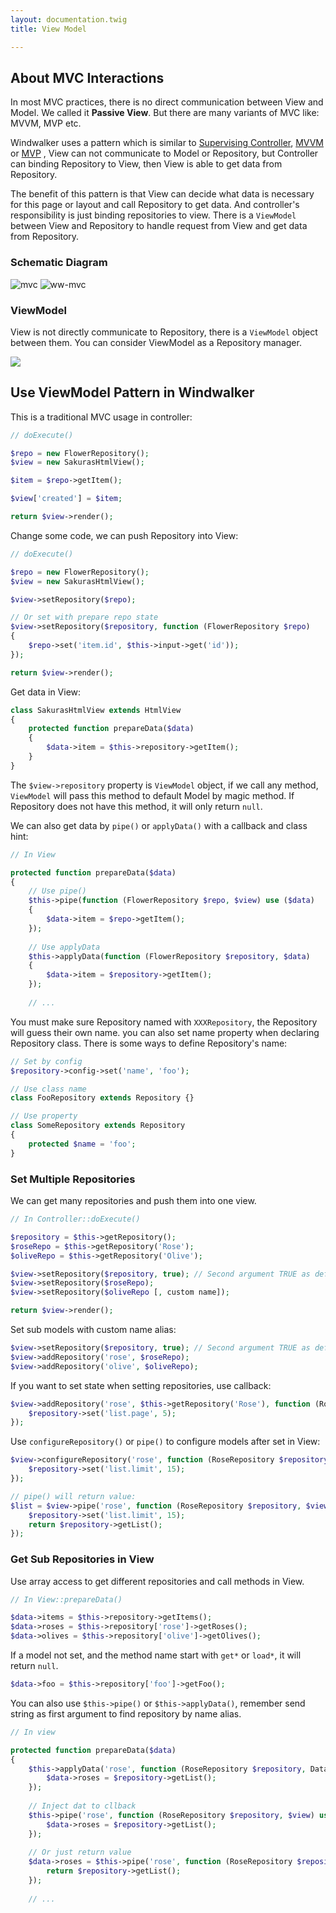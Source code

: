 ```yaml
---
layout: documentation.twig
title: View Model

---
```


## About MVC Interactions

In most MVC practices, there is no direct communication between View and Model. We called it **Passive View**. But there are many 
variants of MVC like: MVVM, MVP etc. 

Windwalker uses a pattern which is similar to [Supervising Controller](http://goo.gl/p6Rjwl), 
[MVVM](http://goo.gl/LJPG) or [MVP](http://goo.gl/y3VzE)
, View can not communicate to Model or Repository, but Controller can binding Repository to View, then View is able to get data from Repository.

The benefit of this pattern is that View can decide what data is necessary for this page or layout and call Repository to get data.
 And controller's responsibility is just binding repositories to view. There is a `ViewModel` between View and Repository 
 to handle request from View and get data from Repository.

### Schematic Diagram

![mvc](https://i.imgur.com/gGe4wGc.jpg) ![ww-mvc](https://i.imgur.com/TRxEg9j.jpg)

### ViewModel

View is not directly communicate to Repository, there is a `ViewModel` object between them. You can consider ViewModel 
as a Repository manager. 

![](https://cloud.githubusercontent.com/assets/1639206/5587061/82da36ac-911b-11e4-9da8-772dcd40e9b6.jpg)

## Use ViewModel Pattern in Windwalker

This is a traditional MVC usage in controller:

```php
// doExecute()

$repo = new FlowerRepository();
$view = new SakurasHtmlView();

$item = $repo->getItem();

$view['created'] = $item;

return $view->render();
```

Change some code, we can push Repository into View:

```php
// doExecute()

$repo = new FlowerRepository();
$view = new SakurasHtmlView();

$view->setRepository($repo);

// Or set with prepare repo state
$view->setRepository($repository, function (FlowerRepository $repo)
{
    $repo->set('item.id', $this->input->get('id'));
});

return $view->render();
```

Get data in View:

```php
class SakurasHtmlView extends HtmlView
{
	protected function prepareData($data)
	{
		$data->item = $this->repository->getItem();
	}
}
```

The `$view->repository` property is `ViewModel` object, if we call any method, `ViewModel` will pass this method to default Model by magic method.
If Repository does not have this method, it will only return `null`.

We can also get data by `pipe()` or `applyData()` with a callback and class hint:
 
```php
// In View

protected function prepareData($data)
{
    // Use pipe()
    $this->pipe(function (FlowerRepository $repo, $view) use ($data)
    {
        $data->item = $repo->getItem();
    });
    
    // Use applyData
    $this->applyData(function (FlowerRepository $repository, $data)
    {
        $data->item = $repository->getItem();
    });
    
    // ...
```

You must make sure Repository named with `XXXRepository`, the Repository will guess their own name. you can also 
set name property when declaring Repository class. There is some ways to define Repository's name:

```php
// Set by config
$repository->config->set('name', 'foo');

// Use class name
class FooRepository extends Repository {}

// Use property
class SomeRepository extends Repository
{
	protected $name = 'foo';
}
```

### Set Multiple Repositories

We can get many repositories and push them into one view.

```php
// In Controller::doExecute()

$repository = $this->getRepository();
$roseRepo = $this->getRepository('Rose');
$oliveRepo = $this->getRepository('Olive');

$view->setRepository($repository, true); // Second argument TRUE as default
$view->setRepository($roseRepo);
$view->setRepository($oliveRepo [, custom name]);

return $view->render();
```

Set sub models with custom name alias:

```php
$view->setRepository($repository, true); // Second argument TRUE as default
$view->addRepository('rose', $roseRepo);
$view->addRepository('olive', $oliveRepo);
```

If you want to set state when setting repositories, use callback:

```php
$view->addRepository('rose', $this->getRepository('Rose'), function (RoseRepository $repository) {
    $repository->set('list.page', 5);
});
```

Use `configureRepository()` or `pipe()` to configure models after set in View:

```php
$view->configureRepository('rose', function (RoseRepository $repository, $view) {
    $repository->set('list.limit', 15);
});

// pipe() will return value:
$list = $view->pipe('rose', function (RoseRepository $repository, $view) {
    $repository->set('list.limit', 15);
    return $repository->getList();
});
```

### Get Sub Repositories in View

Use array access to get different repositories and call methods in View.

```php
// In View::prepareData()

$data->items = $this->repository->getItems();
$data->roses = $this->repository['rose']->getRoses();
$data->olives = $this->repository['olive']->getOlives();
```

If a model not set, and the method name start with `get*` or `load*`, it will return `null`.

```php
$data->foo = $this->repository['foo']->getFoo();
```

You can also use `$this->pipe()` or `$this->applyData()`, remember send string as first argument to find repository by name alias.

```php
// In view

protected function prepareData($data)
{
    $this->applyData('rose', function (RoseRepository $repository, Data $data) {
        $data->roses = $repository->getList();
    });
    
    // Inject dat to cllback
    $this->pipe('rose', function (RoseRepository $repository, $view) use ($data) {
        $data->roses = $repository->getList();
    });
    
    // Or just return value
    $data->roses = $this->pipe('rose', function (RoseRepository $repository, $view) {
        return $repository->getList();
    });
    
    // ...
```
